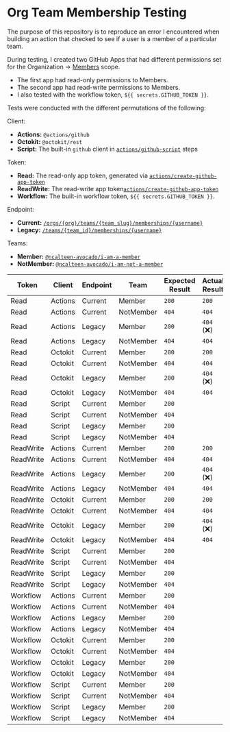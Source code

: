 # Org Team Membership Testing

The purpose of this repository is to reproduce an error I encountered when building an action that checked to see if a user is a member of a particular team.

During testing, I created two GitHub Apps that had different permissions set for the Organization -> [Members](https://docs.github.com/en/rest/authentication/permissions-required-for-github-apps?apiVersion=2022-11-28#organization-permissions-for-members) scope.

- The first app had read-only permissions to Members.
- The second app had read-write permissions to Members.
- I also tested with the workflow token, `${{ secrets.GITHUB_TOKEN }}`.

Tests were conducted with the different permutations of the following:

Client:

- **Actions:** `@actions/github`
- **Octokit:** `@octokit/rest`
- **Script:** The built-in `github` client in [`actions/github-script`](https://github.com/actions/github-script) steps

Token:

- **Read:** The read-only app token, generated via [`actions/create-github-app-token`](https://github.com/actions/create-github-app-token)
- **ReadWrite:** The read-write app token[`actions/create-github-app-token`](https://github.com/actions/create-github-app-token)
- **Workflow:** The built-in workflow token, `${{ secrets.GITHUB_TOKEN }}`.

Endpoint:

- **Current:** [`/orgs/{org}/teams/{team_slug}/memberships/{username}`](https://docs.github.com/en/rest/teams/members?apiVersion=2022-11-28#get-team-membership-for-a-user)
- **Legacy:** [`/teams/{team_id}/memberships/{username}`](https://docs.github.com/en/rest/teams/members?apiVersion=2022-11-28#get-team-membership-for-a-user-legacy)

Teams:

- **Member:** [`@ncalteen-avocado/i-am-a-member`](https://github.com/orgs/ncalteen-avocado/teams/i-am-a-member)
- **NotMember:** [`@ncalteen-avocado/i-am-not-a-member`](https://github.com/orgs/ncalteen-avocado/teams/i-am-not-a-member/members)

| Token     | Client  | Endpoint | Team      | Expected Result | Actual Result |
| --------- | ------- | -------- | --------- | --------------- | ------------- |
| Read      | Actions | Current  | Member    | `200`           | `200`         |
| Read      | Actions | Current  | NotMember | `404`           | `404`         |
| Read      | Actions | Legacy   | Member    | `200`           | `404` (:x:)   |
| Read      | Actions | Legacy   | NotMember | `404`           | `404`         |
| Read      | Octokit | Current  | Member    | `200`           | `200`         |
| Read      | Octokit | Current  | NotMember | `404`           | `404`         |
| Read      | Octokit | Legacy   | Member    | `200`           | `404` (:x:)   |
| Read      | Octokit | Legacy   | NotMember | `404`           | `404`         |
| Read      | Script  | Current  | Member    | `200`           |               |
| Read      | Script  | Current  | NotMember | `404`           |               |
| Read      | Script  | Legacy   | Member    | `200`           |               |
| Read      | Script  | Legacy   | NotMember | `404`           |               |
| ReadWrite | Actions | Current  | Member    | `200`           | `200`         |
| ReadWrite | Actions | Current  | NotMember | `404`           | `404`         |
| ReadWrite | Actions | Legacy   | Member    | `200`           | `404` (:x:)   |
| ReadWrite | Actions | Legacy   | NotMember | `404`           | `404`         |
| ReadWrite | Octokit | Current  | Member    | `200`           | `200`         |
| ReadWrite | Octokit | Current  | NotMember | `404`           | `404`         |
| ReadWrite | Octokit | Legacy   | Member    | `200`           | `404` (:x:)   |
| ReadWrite | Octokit | Legacy   | NotMember | `404`           | `404`         |
| ReadWrite | Script  | Current  | Member    | `200`           |               |
| ReadWrite | Script  | Current  | NotMember | `404`           |               |
| ReadWrite | Script  | Legacy   | Member    | `200`           |               |
| ReadWrite | Script  | Legacy   | NotMember | `404`           |               |
| Workflow  | Actions | Current  | Member    | `200`           |               |
| Workflow  | Actions | Current  | NotMember | `404`           |               |
| Workflow  | Actions | Legacy   | Member    | `200`           |               |
| Workflow  | Actions | Legacy   | NotMember | `404`           |               |
| Workflow  | Octokit | Current  | Member    | `200`           |               |
| Workflow  | Octokit | Current  | NotMember | `404`           |               |
| Workflow  | Octokit | Legacy   | Member    | `200`           |               |
| Workflow  | Octokit | Legacy   | NotMember | `404`           |               |
| Workflow  | Script  | Current  | Member    | `200`           |               |
| Workflow  | Script  | Current  | NotMember | `404`           |               |
| Workflow  | Script  | Legacy   | Member    | `200`           |               |
| Workflow  | Script  | Legacy   | NotMember | `404`           |               |
